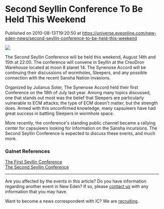 # Second Seyllin Conference To Be Held This Weekend
Published on 2010-08-13T19:20:50 at https://universe.eveonline.com/new-eden-news/second-seyllin-conference-to-be-held-this-weekend

![](http://www.eve-ic.net/media/assets/icarticlebanner.png)  
  
The Second Seyllin Conference will be held this weekend, August 14th and 15th at 22:00. The conference will convene in Seyllin at the CreoDron Warehouse located at moon 8 planet 14. The Synenose Accord will be continuing their discussions of wormholes, Sleepers, and any possible connection with the recent Sansha Nation invasions.  
  
Organized by Julianus Soter, The Synenose Accord held their first Conference on the 18th of July last year. Among many topics discussed, one that stands out most was the belief that Sleepers are particularly vulnerable to ECM attacks; the type of ECM doesn't matter, but the strength does. Armed with this unconfirmed knowledge, many capsuleers have had great success in battling Sleepers in wormhole space.  
  
More recently, the conference's standing public channel became a rallying center for capsuleers looking for information on the Sansha incursions. The Second Seyllin Conference is expected to discuss these events, and much more.

### Galnet References

[The First Seyllin Conference](http://www.eveonline.com/news.asp?a=single&nid=3265&tid=7)  
[The Second Seyllin Conference](http://www.eveonline.com/ingameboard.asp?a=topic&threadID=1362000)

* * *

Are you affected by the events in this article? Do you have information regarding another event in New Eden? If so, please [contact us](http://www.eveonline.com/news.asp?a=submitrp) with any information that you may have.  
  
Want to become a news correspondent with IC? We are [recruiting](http://www.eveonline.com/isd.asp).
